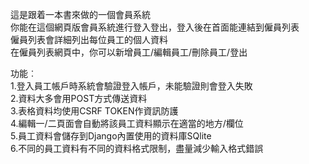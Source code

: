 這是跟着一本書來做的一個會員系統  
你能在這個網頁版會員系統進行登入登出，登入後在首面能連結到僱員列表  
僱員列表會詳細列出每位員工的個人資料  
在僱員列表網頁中，你可以新增員工/編輯員工/刪除員工/登出  

功能︰  
1.登入員工帳戶時系統會驗證登入帳戶，未能驗證則會登入失敗  
2.資料大多會用POST方式傳送資料  
3.表格資料均使用CSRF TOKEN作資訊防護  
4.編輯一/二頁面會自動將該員工資料顯示在適當的地方/欄位  
5.員工資料會儲存到Django內置使用的資料庫SQlite  
6.不同的員工資料有不同的資料格式限制，盡量減少輸入格式錯誤  
